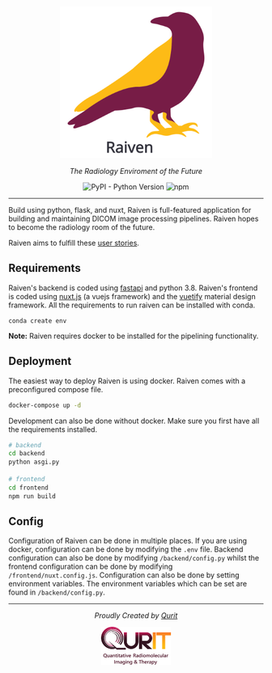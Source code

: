 <p align="center">
  <img src="frontend/static/raiven-logo-text.svg" alt="Raiven Logo" height="300" />
</p>
<p align="center">
  <em>The Radiology Enviroment of the Future</em>
</p>
<p align="center">
<!-- <img alt="Docker API Image CI" src="https://github.com/qurit/raiven/workflows/Docker%20API%20Image%20CI/badge.svg?branch=master" /> -->
<img alt="PyPI - Python Version" src="https://img.shields.io/pypi/pyversions/fastapi" />
<img alt="npm" src="https://img.shields.io/npm/v/npm" />

</p>

---
Build using python, flask, and nuxt, Raiven is full-featured application for building and maintaining DICOM image processing pipelines.  Raiven hopes to become the radiology room of the future.

Raiven aims to fulfill these [user stories](./stories.md).

## Requirements
Raiven's backend is coded using [fastapi](https://fastapi.tiangolo.com/) and python 3.8. Raiven's frontend is coded 
using [nuxt.js](https://nuxtjs.org) (a vuejs framework) and the [vuetify](https://vuetifyjs.com/) material design framework. 
All the requirements to run raiven can be installed with conda.

```
conda create env
```
**Note:** Raiven requires docker to be installed for the pipelining functionality.

## Deployment
The easiest way to deploy Raiven is using docker.  Raiven comes with a preconfigured compose file.
```bash
docker-compose up -d
```

Development can also be done without docker.  Make sure you first have all the requirements installed.
```bash
# backend
cd backend
python asgi.py

# frontend
cd frontend
npm run build
``` 


## Config
Configuration of Raiven can be done in multiple places. If you are using docker, configuration
can be done by modifying the `.env` file.  Backend configuration can also be done by modifying `/backend/config.py` whilst
the frontend configuration can be done by modifying `/frontend/nuxt.config.js`.  Configuration can also be done by 
setting environment variables.  The environment variables which can be set are found in `/backend/config.py`.

---
<p align="center">
  <em>Proudly Created by <a href="https://qurit.ca">Qurit</a></em>
</p>
<p align="center">
  <img src="frontend/static/qurit-logo-text.png" alt="Qurit Logo" height="75" />
</p>

  
